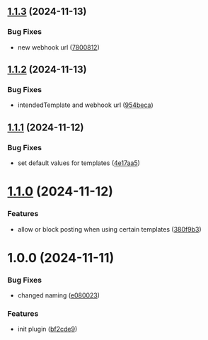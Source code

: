 ## [1.1.3](https://github.com/konzentrik/sociabli-kirby/compare/v1.1.2...v1.1.3) (2024-11-13)


### Bug Fixes

* new webhook url ([7800812](https://github.com/konzentrik/sociabli-kirby/commit/7800812af4ebd40ce5b1a790f985303bf659453b))

## [1.1.2](https://github.com/konzentrik/sociabli-kirby/compare/v1.1.1...v1.1.2) (2024-11-13)


### Bug Fixes

* intendedTemplate and webhook url ([954beca](https://github.com/konzentrik/sociabli-kirby/commit/954beca536b1ef6d6e8edbb41eb3a3923b3ec3d9))

## [1.1.1](https://github.com/konzentrik/sociabli-kirby/compare/v1.1.0...v1.1.1) (2024-11-12)


### Bug Fixes

* set default values for templates ([4e17aa5](https://github.com/konzentrik/sociabli-kirby/commit/4e17aa5f6fad0ce713e2cb30d4728490e4ab1347))

# [1.1.0](https://github.com/konzentrik/sociabli-kirby/compare/v1.0.0...v1.1.0) (2024-11-12)


### Features

* allow or block posting when using certain templates ([380f9b3](https://github.com/konzentrik/sociabli-kirby/commit/380f9b3861d18a83a0ddb8741e53f9a41ca348ef))

# 1.0.0 (2024-11-11)


### Bug Fixes

* changed naming ([e080023](https://github.com/konzentrik/sociabli-kirby/commit/e080023b92b1918260e1286f7fb97bd15dbbf621))


### Features

* init plugin ([bf2cde9](https://github.com/konzentrik/sociabli-kirby/commit/bf2cde920e9efa675bdd8997c751c6b240c8af2c))
